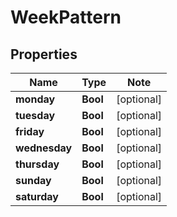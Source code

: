 
# WeekPattern

## Properties

Name | Type | Note
---- | ---- | ----
**monday** | **Bool** | [optional] 
**tuesday** | **Bool** | [optional] 
**friday** | **Bool** | [optional] 
**wednesday** | **Bool** | [optional] 
**thursday** | **Bool** | [optional] 
**sunday** | **Bool** | [optional] 
**saturday** | **Bool** | [optional] 

